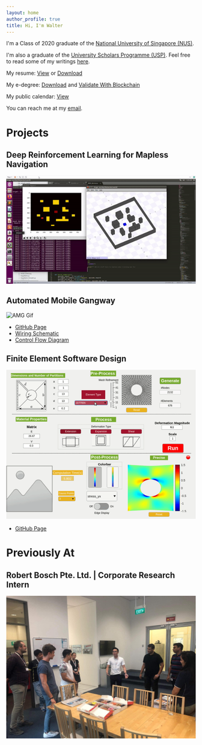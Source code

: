 ```yaml
---
layout: home
author_profile: true
title: Hi, I'm Walter
---
```


I'm a Class of 2020 graduate of the [National University of Singapore (NUS)](http://www.nus.edu.sg/).

I'm also a graduate of the [University Scholars Programme (USP)](http://www.usp.nus.edu.sg/). Feel free to read some of my writings <a href="https://github.com/watate/usp-papers.git" target="_blank">here</a>.

My resume: <a href="/assets/resume/Walter_Resume.pdf" target="_blank">View</a> or [Download](/assets/resume/Walter_Resume.pdf "Walter_Resume.pdf")

My e-degree: [Download](/assets/degree/Walter_Degree.opencert "Walter_Degree.opencert") and [Validate With Blockchain](https://opencerts.io/)

My public calendar: <a href="https://calendar.google.com/calendar/embed?src=walter.spades%40gmail.com&ctz=Asia%2FSingapore" target="_blank">View</a>

You can reach me at my <a href="mailto:waltertay@u.nus.edu" target="_blank">email</a>. 

# Projects
## Deep Reinforcement Learning for Mapless Navigation
![FYP Gif](/assets/images/fyp.gif)

## Automated Mobile Gangway
![AMG Gif](/assets/images/amg.gif)
- [GitHub Page](https://github.com/watate/Automated-Mobile-Gangway)
- [Wiring Schematic](https://github.com/watate/Automated-Mobile-Gangway/blob/master/wiring_schematic.pdf)
- [Control Flow Diagram](https://github.com/watate/Automated-Mobile-Gangway/blob/master/controls_diagram.png)

## Finite Element Software Design
![FEM Gif](/assets/images/fem.gif)
- [GitHub Page](https://github.com/watate/FEM)

# Previously At
## Robert Bosch Pte. Ltd. | Corporate Research Intern
![Bosch Picture](/assets/images/bosch.jpg)